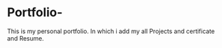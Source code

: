 # Portfolio-
This is my personal portfolio. In which i add my all Projects and certificate and Resume.

